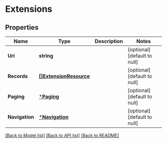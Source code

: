# Extensions

## Properties
Name | Type | Description | Notes
------------ | ------------- | ------------- | -------------
**Uri** | **string** |  | [optional] [default to null]
**Records** | [**[]ExtensionResource**](ExtensionResource.md) |  | [optional] [default to null]
**Paging** | [***Paging**](Paging.md) |  | [optional] [default to null]
**Navigation** | [***Navigation**](Navigation.md) |  | [optional] [default to null]

[[Back to Model list]](../README.md#documentation-for-models) [[Back to API list]](../README.md#documentation-for-api-endpoints) [[Back to README]](../README.md)


